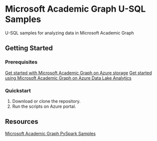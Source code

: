 # Microsoft Academic Graph U-SQL Samples

U-SQL samples for analyzing data in Microsoft Academic Graph

## Getting Started

### Prerequisites

[Get started with Microsoft Academic Graph on Azure storage](https://docs.microsoft.com/en-us/academic-services/graph/get-started-setup-provisioning)
[Get started using Microsoft Academic Graph on Azure Data Lake Analytics](https://docs.microsoft.com/en-us/academic-services/graph/get-started-setup-azure-data-lake-analytics)


### Quickstart

1. Download or clone the repository.
2. Run the scripts on Azure portal.


## Resources

[Microsoft Academic Graph PySpark Samples](https://github.com/Azure-Samples/microsoft-academic-graph-pyspark-samples)
